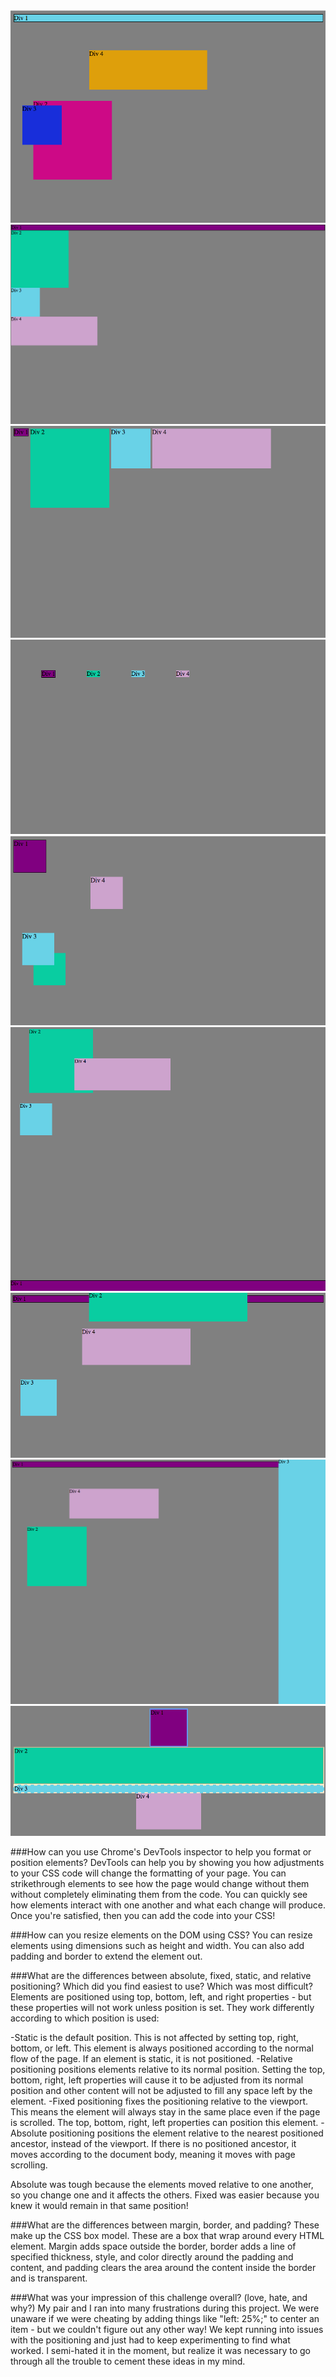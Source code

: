<img src="imgs/3.4-exercise-1.png">
<img src="imgs/3.4-exercise-2.png">
<img src="imgs/3.4-exercise-3.png">
<img src="imgs/3.4-exercise-4.png">
<img src="imgs/3.4-exercise-5.png">
<img src="imgs/3.4-exercise-6.png">
<img src="imgs/3.4-exercise-7.png">
<img src="imgs/3.4-exercise-8.png">
<img src="imgs/3.4-exercise-9.png">

###How can you use Chrome's DevTools inspector to help you format or position elements?
DevTools can help you by showing you how adjustments to your CSS code will change the formatting of your page. You can strikethrough elements to see how the page would change without them without completely eliminating them from the code. You can quickly see how elements interact with one another and what each change will produce. Once you're satisfied, then you can add the code into your CSS!

###How can you resize elements on the DOM using CSS?
You can resize elements using dimensions such as height and width. You can also add padding and border to extend the element out.

###What are the differences between absolute, fixed, static, and relative positioning? Which did you find easiest to use? Which was most difficult?
Elements are positioned using top, bottom, left, and right properties - but these properties will not work unless position is set. They work differently according to which position is used:

-Static is the default position. This is not affected by setting top, right, bottom, or left. This element is always positioned according to the normal flow of the page. If an element is static, it is not positioned.
-Relative positioning positions elements relative to its normal position. Setting the top, bottom, right, left properties will cause it to be adjusted from its normal position and other content will not be adjusted to fill any space left by the element.
-Fixed positioning fixes the positioning relative to the viewport. This means the element will always stay in the same place even if the page is scrolled. The top, bottom, right, left properties can position this element.
-Absolute positioning positions the element relative to the nearest positioned ancestor, instead of the viewport. If there is no positioned ancestor, it moves according to the document body, meaning it moves with page scrolling.

Absolute was tough because the elements moved relative to one another, so you change one and it affects the others. Fixed was easier because you knew it would remain in that same position!

###What are the differences between margin, border, and padding?
These make up the CSS box model. These are a box that wrap around every HTML element. Margin adds space outside the border, border adds a line of specified thickness, style, and color directly around the padding and content, and padding clears the area around the content inside the border and is transparent.

###What was your impression of this challenge overall? (love, hate, and why?)
My pair and I ran into many frustrations during this project. We were unaware if we were cheating by adding things like "left: 25%;" to center an item - but we couldn't figure out any other way! We kept running into issues with the positioning and just had to keep experimenting to find what worked. I semi-hated it in the moment, but realize it was necessary to go through all the trouble to cement these ideas in my mind.